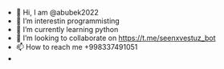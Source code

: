 - 👋 Hi, I am @abubek2022
- 👀 I’m interestin programmisting
- 🌱 I’m currently learning python
- 💞️ I’m looking to collaborate on https://t.me/seenxvestuz_bot
- 📫 How to reach me +998337491051
- 
<!---
abubek2022/abubek2022 is a ✨ special ✨ repository because its `README.md` (this file) appears on your GitHub profile.
You can click the Preview link to take a look at your changes.
--->
